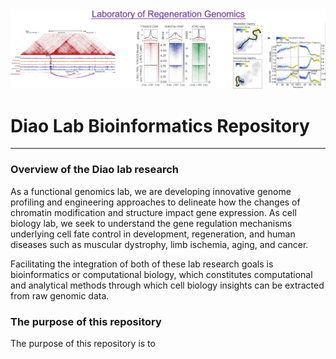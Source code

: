 <img src="./images_and_figures/Lab_example_plots.png" alt="Example figure panels from Diao lab publications" class="center"/>

# Diao Lab Bioinformatics Repository
---------------------------------------------------------------------

### Overview of the Diao lab research
As a functional genomics lab, we are developing innovative genome profiling and engineering approaches to delineate how the changes of chromatin modification and structure impact gene expression. As cell biology lab, we seek to understand the gene regulation mechanisms underlying cell fate control in development, regeneration, and human diseases such as muscular dystrophy, limb ischemia, aging, and cancer. 

Facilitating the integration of both of these lab research goals is bioinformatics or computational biology, which constitutes computational and analytical methods through which cell biology insights can be extracted from raw genomic data.

### The purpose of this repository
The purpose of this repository is to

